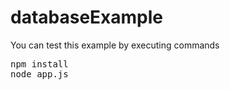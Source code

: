 # databaseExample

You can test this example by executing commands 

<pre>
npm install
node app.js
</pre>